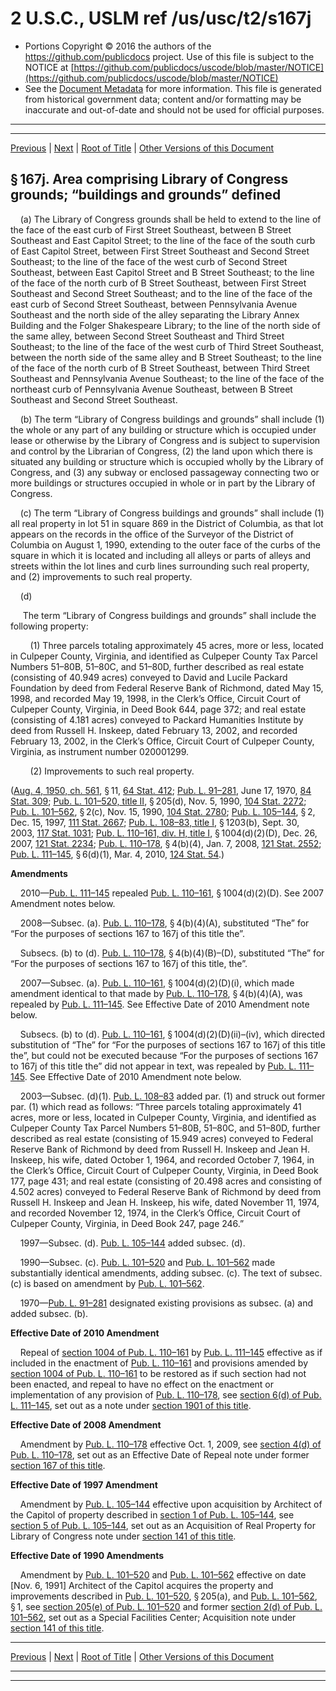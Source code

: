 ---
---

# 2 U.S.C., USLM ref /us/usc/t2/s167j

* Portions Copyright © 2016 the authors of the https://github.com/publicdocs project.
  Use of this file is subject to the NOTICE at [https://github.com/publicdocs/uscode/blob/master/NOTICE](https://github.com/publicdocs/uscode/blob/master/NOTICE)
* See the [Document Metadata](././../../../..//README.md) for more information.
  This file is generated from historical government data; content and/or formatting may be inaccurate and out-of-date and should not be used for official purposes.

----------
----------

[Previous](./../../../..//us/usc/t2/ch5/m__us_usc_t2_s167i.md) | [Next](./../../../..//us/usc/t2/ch5/m__us_usc_t2_s168.md) | [Root of Title](./../../../../) | [Other Versions of this Document](https://publicdocs.github.io/go/links?ns=uslm&ref=%2Fus%2Fusc%2Ft2%2Fs167j)

## § 167j. Area comprising Library of Congress grounds; “buildings and grounds” defined

    (a) The Library of Congress grounds shall be held to extend to the line of the face of the east curb of First Street Southeast, between B Street Southeast and East Capitol Street; to the line of the face of the south curb of East Capitol Street, between First Street Southeast and Second Street Southeast; to the line of the face of the west curb of Second Street Southeast, between East Capitol Street and B Street Southeast; to the line of the face of the north curb of B Street Southeast, between First Street Southeast and Second Street Southeast; and to the line of the face of the east curb of Second Street Southeast, between Pennsylvania Avenue Southeast and the north side of the alley separating the Library Annex Building and the Folger Shakespeare Library; to the line of the north side of the same alley, between Second Street Southeast and Third Street Southeast; to the line of the face of the west curb of Third Street Southeast, between the north side of the same alley and B Street Southeast; to the line of the face of the north curb of B Street Southeast, between Third Street Southeast and Pennsylvania Avenue Southeast; to the line of the face of the northeast curb of Pennsylvania Avenue Southeast, between B Street Southeast and Second Street Southeast.

    (b) The term “Library of Congress buildings and grounds” shall include (1) the whole or any part of any building or structure which is occupied under lease or otherwise by the Library of Congress and is subject to supervision and control by the Librarian of Congress, (2) the land upon which there is situated any building or structure which is occupied wholly by the Library of Congress, and (3) any subway or enclosed passageway connecting two or more buildings or structures occupied in whole or in part by the Library of Congress.

    (c) The term “Library of Congress buildings and grounds” shall include (1) all real property in lot 51 in square 869 in the District of Columbia, as that lot appears on the records in the office of the Surveyor of the District of Columbia on August 1, 1990, extending to the outer face of the curbs of the square in which it is located and including all alleys or parts of alleys and streets within the lot lines and curb lines surrounding such real property, and (2) improvements to such real property.

    (d)

     The term “Library of Congress buildings and grounds” shall include the following property:

        (1) Three parcels totaling approximately 45 acres, more or less, located in Culpeper County, Virginia, and identified as Culpeper County Tax Parcel Numbers 51–80B, 51–80C, and 51–80D, further described as real estate (consisting of 40.949 acres) conveyed to David and Lucile Packard Foundation by deed from Federal Reserve Bank of Richmond, dated May 15, 1998, and recorded May 19, 1998, in the Clerk’s Office, Circuit Court of Culpeper County, Virginia, in Deed Book 644, page 372; and real estate (consisting of 4.181 acres) conveyed to Packard Humanities Institute by deed from Russell H. Inskeep, dated February 13, 2002, and recorded February 13, 2002, in the Clerk’s Office, Circuit Court of Culpeper County, Virginia, as instrument number 020001299.

        (2) Improvements to such real property.

([Aug. 4, 1950, ch. 561][/us/act/1950-08-04/ch561], § 11, [64 Stat. 412][/us/stat/64/412]; [Pub. L. 91–281][/us/pl/91/281], June 17, 1970, [84 Stat. 309][/us/stat/84/309]; [Pub. L. 101–520, title II][/us/pl/101/520/tII], § 205(d), Nov. 5, 1990, [104 Stat. 2272][/us/stat/104/2272]; [Pub. L. 101–562][/us/pl/101/562], § 2(c), Nov. 15, 1990, [104 Stat. 2780][/us/stat/104/2780]; [Pub. L. 105–144][/us/pl/105/144], § 2, Dec. 15, 1997, [111 Stat. 2667][/us/stat/111/2667]; [Pub. L. 108–83, title I][/us/pl/108/83/tI], § 1203(b), Sept. 30, 2003, [117 Stat. 1031][/us/stat/117/1031]; [Pub. L. 110–161, div. H, title I][/us/pl/110/161/dH/tI], § 1004(d)(2)(D), Dec. 26, 2007, [121 Stat. 2234][/us/stat/121/2234]; [Pub. L. 110–178][/us/pl/110/178], § 4(b)(4), Jan. 7, 2008, [121 Stat. 2552][/us/stat/121/2552]; [Pub. L. 111–145][/us/pl/111/145], § 6(d)(1), Mar. 4, 2010, [124 Stat. 54][/us/stat/124/54].)

 __Amendments__ 

    2010—[Pub. L. 111–145][/us/pl/111/145] repealed [Pub. L. 110–161][/us/pl/110/161], § 1004(d)(2)(D). See 2007 Amendment notes below.

    2008—Subsec. (a). [Pub. L. 110–178][/us/pl/110/178], § 4(b)(4)(A), substituted “The” for “For the purposes of sections 167 to 167j of this title the”.

    Subsecs. (b) to (d). [Pub. L. 110–178][/us/pl/110/178], § 4(b)(4)(B)–(D), substituted “The” for “For the purposes of sections 167 to 167j of this title, the”.

    2007—Subsec. (a). [Pub. L. 110–161][/us/pl/110/161], § 1004(d)(2)(D)(i), which made amendment identical to that made by [Pub. L. 110–178][/us/pl/110/178], § 4(b)(4)(A), was repealed by [Pub. L. 111–145][/us/pl/111/145]. See Effective Date of 2010 Amendment note below.

    Subsecs. (b) to (d). [Pub. L. 110–161][/us/pl/110/161], § 1004(d)(2)(D)(ii)–(iv), which directed substitution of “The” for “For the purposes of sections 167 to 167j of this title the”, but could not be executed because “For the purposes of sections 167 to 167j of this title the” did not appear in text, was repealed by [Pub. L. 111–145][/us/pl/111/145]. See Effective Date of 2010 Amendment note below.

    2003—Subsec. (d)(1). [Pub. L. 108–83][/us/pl/108/83] added par. (1) and struck out former par. (1) which read as follows: “Three parcels totaling approximately 41 acres, more or less, located in Culpeper County, Virginia, and identified as Culpeper County Tax Parcel Numbers 51–80B, 51–80C, and 51–80D, further described as real estate (consisting of 15.949 acres) conveyed to Federal Reserve Bank of Richmond by deed from Russell H. Inskeep and Jean H. Inskeep, his wife, dated October 1, 1964, and recorded October 7, 1964, in the Clerk’s Office, Circuit Court of Culpeper County, Virginia, in Deed Book 177, page 431; and real estate (consisting of 20.498 acres and consisting of 4.502 acres) conveyed to Federal Reserve Bank of Richmond by deed from Russell H. Inskeep and Jean H. Inskeep, his wife, dated November 11, 1974, and recorded November 12, 1974, in the Clerk’s Office, Circuit Court of Culpeper County, Virginia, in Deed Book 247, page 246.”

    1997—Subsec. (d). [Pub. L. 105–144][/us/pl/105/144] added subsec. (d).

    1990—Subsec. (c). [Pub. L. 101–520][/us/pl/101/520] and [Pub. L. 101–562][/us/pl/101/562] made substantially identical amendments, adding subsec. (c). The text of subsec. (c) is based on amendment by [Pub. L. 101–562][/us/pl/101/562].

    1970—[Pub. L. 91–281][/us/pl/91/281] designated existing provisions as subsec. (a) and added subsec. (b).

 __Effective Date of 2010 Amendment__ 

    Repeal of [section 1004 of Pub. L. 110–161][/us/pl/110/161/s1004] by [Pub. L. 111–145][/us/pl/111/145] effective as if included in the enactment of [Pub. L. 110–161][/us/pl/110/161] and provisions amended by [section 1004 of Pub. L. 110–161][/us/pl/110/161/s1004] to be restored as if such section had not been enacted, and repeal to have no effect on the enactment or implementation of any provision of [Pub. L. 110–178][/us/pl/110/178], see [section 6(d) of Pub. L. 111–145][/us/pl/111/145/s6/d], set out as a note under [section 1901 of this title][/us/usc/t2/s1901].

 __Effective Date of 2008 Amendment__ 

    Amendment by [Pub. L. 110–178][/us/pl/110/178] effective Oct. 1, 2009, see [section 4(d) of Pub. L. 110–178][/us/pl/110/178/s4/d], set out as an Effective Date of Repeal note under former [section 167 of this title][/us/usc/t2/s167].

 __Effective Date of 1997 Amendment__ 

    Amendment by [Pub. L. 105–144][/us/pl/105/144] effective upon acquisition by Architect of the Capitol of property described in [section 1 of Pub. L. 105–144][/us/pl/105/144/s1], see [section 5 of Pub. L. 105–144][/us/pl/105/144/s5], set out as an Acquisition of Real Property for Library of Congress note under [section 141 of this title][/us/usc/t2/s141].

 __Effective Date of 1990 Amendments__ 

    Amendment by [Pub. L. 101–520][/us/pl/101/520] and [Pub. L. 101–562][/us/pl/101/562] effective on date \[Nov. 6, 1991\] Architect of the Capitol acquires the property and improvements described in [Pub. L. 101–520][/us/pl/101/520], § 205(a), and [Pub. L. 101–562][/us/pl/101/562], § 1, see [section 205(e) of Pub. L. 101–520][/us/pl/101/520/s205/e] and former [section 2(d) of Pub. L. 101–562][/us/pl/101/562/s2/d], set out as a Special Facilities Center; Acquisition note under [section 141 of this title][/us/usc/t2/s141].

----------

[Previous](./../../../..//us/usc/t2/ch5/m__us_usc_t2_s167i.md) | [Next](./../../../..//us/usc/t2/ch5/m__us_usc_t2_s168.md) | [Root of Title](./../../../../) | [Other Versions of this Document](https://publicdocs.github.io/go/links?ns=uslm&ref=%2Fus%2Fusc%2Ft2%2Fs167j)

----------
----------

[/us/act/1950-08-04/ch561]: https://publicdocs.github.io/go/links?ns=uslm&ref=%2Fus%2Fact%2F1950-08-04%2Fch561
[/us/stat/64/412]: https://publicdocs.github.io/go/links?ns=uslm&ref=%2Fus%2Fstat%2F64%2F412
[/us/pl/91/281]: https://publicdocs.github.io/go/links?ns=uslm&ref=%2Fus%2Fpl%2F91%2F281
[/us/stat/84/309]: https://publicdocs.github.io/go/links?ns=uslm&ref=%2Fus%2Fstat%2F84%2F309
[/us/pl/101/520/tII]: https://publicdocs.github.io/go/links?ns=uslm&ref=%2Fus%2Fpl%2F101%2F520%2FtII
[/us/stat/104/2272]: https://publicdocs.github.io/go/links?ns=uslm&ref=%2Fus%2Fstat%2F104%2F2272
[/us/pl/101/562]: https://publicdocs.github.io/go/links?ns=uslm&ref=%2Fus%2Fpl%2F101%2F562
[/us/stat/104/2780]: https://publicdocs.github.io/go/links?ns=uslm&ref=%2Fus%2Fstat%2F104%2F2780
[/us/pl/105/144]: https://publicdocs.github.io/go/links?ns=uslm&ref=%2Fus%2Fpl%2F105%2F144
[/us/stat/111/2667]: https://publicdocs.github.io/go/links?ns=uslm&ref=%2Fus%2Fstat%2F111%2F2667
[/us/pl/108/83/tI]: https://publicdocs.github.io/go/links?ns=uslm&ref=%2Fus%2Fpl%2F108%2F83%2FtI
[/us/stat/117/1031]: https://publicdocs.github.io/go/links?ns=uslm&ref=%2Fus%2Fstat%2F117%2F1031
[/us/pl/110/161/dH/tI]: https://publicdocs.github.io/go/links?ns=uslm&ref=%2Fus%2Fpl%2F110%2F161%2FdH%2FtI
[/us/stat/121/2234]: https://publicdocs.github.io/go/links?ns=uslm&ref=%2Fus%2Fstat%2F121%2F2234
[/us/pl/110/178]: https://publicdocs.github.io/go/links?ns=uslm&ref=%2Fus%2Fpl%2F110%2F178
[/us/stat/121/2552]: https://publicdocs.github.io/go/links?ns=uslm&ref=%2Fus%2Fstat%2F121%2F2552
[/us/pl/111/145]: https://publicdocs.github.io/go/links?ns=uslm&ref=%2Fus%2Fpl%2F111%2F145
[/us/stat/124/54]: https://publicdocs.github.io/go/links?ns=uslm&ref=%2Fus%2Fstat%2F124%2F54
[/us/pl/111/145]: https://publicdocs.github.io/go/links?ns=uslm&ref=%2Fus%2Fpl%2F111%2F145
[/us/pl/110/161]: https://publicdocs.github.io/go/links?ns=uslm&ref=%2Fus%2Fpl%2F110%2F161
[/us/pl/110/178]: https://publicdocs.github.io/go/links?ns=uslm&ref=%2Fus%2Fpl%2F110%2F178
[/us/pl/110/178]: https://publicdocs.github.io/go/links?ns=uslm&ref=%2Fus%2Fpl%2F110%2F178
[/us/pl/110/161]: https://publicdocs.github.io/go/links?ns=uslm&ref=%2Fus%2Fpl%2F110%2F161
[/us/pl/110/178]: https://publicdocs.github.io/go/links?ns=uslm&ref=%2Fus%2Fpl%2F110%2F178
[/us/pl/111/145]: https://publicdocs.github.io/go/links?ns=uslm&ref=%2Fus%2Fpl%2F111%2F145
[/us/pl/110/161]: https://publicdocs.github.io/go/links?ns=uslm&ref=%2Fus%2Fpl%2F110%2F161
[/us/pl/111/145]: https://publicdocs.github.io/go/links?ns=uslm&ref=%2Fus%2Fpl%2F111%2F145
[/us/pl/108/83]: https://publicdocs.github.io/go/links?ns=uslm&ref=%2Fus%2Fpl%2F108%2F83
[/us/pl/105/144]: https://publicdocs.github.io/go/links?ns=uslm&ref=%2Fus%2Fpl%2F105%2F144
[/us/pl/101/520]: https://publicdocs.github.io/go/links?ns=uslm&ref=%2Fus%2Fpl%2F101%2F520
[/us/pl/101/562]: https://publicdocs.github.io/go/links?ns=uslm&ref=%2Fus%2Fpl%2F101%2F562
[/us/pl/101/562]: https://publicdocs.github.io/go/links?ns=uslm&ref=%2Fus%2Fpl%2F101%2F562
[/us/pl/91/281]: https://publicdocs.github.io/go/links?ns=uslm&ref=%2Fus%2Fpl%2F91%2F281
[/us/pl/110/161/s1004]: https://publicdocs.github.io/go/links?ns=uslm&ref=%2Fus%2Fpl%2F110%2F161%2Fs1004
[/us/pl/111/145]: https://publicdocs.github.io/go/links?ns=uslm&ref=%2Fus%2Fpl%2F111%2F145
[/us/pl/110/161]: https://publicdocs.github.io/go/links?ns=uslm&ref=%2Fus%2Fpl%2F110%2F161
[/us/pl/110/161/s1004]: https://publicdocs.github.io/go/links?ns=uslm&ref=%2Fus%2Fpl%2F110%2F161%2Fs1004
[/us/pl/110/178]: https://publicdocs.github.io/go/links?ns=uslm&ref=%2Fus%2Fpl%2F110%2F178
[/us/pl/111/145/s6/d]: https://publicdocs.github.io/go/links?ns=uslm&ref=%2Fus%2Fpl%2F111%2F145%2Fs6%2Fd
[/us/usc/t2/s1901]: https://publicdocs.github.io/go/links?ns=uslm&ref=%2Fus%2Fusc%2Ft2%2Fs1901
[/us/pl/110/178]: https://publicdocs.github.io/go/links?ns=uslm&ref=%2Fus%2Fpl%2F110%2F178
[/us/pl/110/178/s4/d]: https://publicdocs.github.io/go/links?ns=uslm&ref=%2Fus%2Fpl%2F110%2F178%2Fs4%2Fd
[/us/usc/t2/s167]: https://publicdocs.github.io/go/links?ns=uslm&ref=%2Fus%2Fusc%2Ft2%2Fs167
[/us/pl/105/144]: https://publicdocs.github.io/go/links?ns=uslm&ref=%2Fus%2Fpl%2F105%2F144
[/us/pl/105/144/s1]: https://publicdocs.github.io/go/links?ns=uslm&ref=%2Fus%2Fpl%2F105%2F144%2Fs1
[/us/pl/105/144/s5]: https://publicdocs.github.io/go/links?ns=uslm&ref=%2Fus%2Fpl%2F105%2F144%2Fs5
[/us/usc/t2/s141]: https://publicdocs.github.io/go/links?ns=uslm&ref=%2Fus%2Fusc%2Ft2%2Fs141
[/us/pl/101/520]: https://publicdocs.github.io/go/links?ns=uslm&ref=%2Fus%2Fpl%2F101%2F520
[/us/pl/101/562]: https://publicdocs.github.io/go/links?ns=uslm&ref=%2Fus%2Fpl%2F101%2F562
[/us/pl/101/520]: https://publicdocs.github.io/go/links?ns=uslm&ref=%2Fus%2Fpl%2F101%2F520
[/us/pl/101/562]: https://publicdocs.github.io/go/links?ns=uslm&ref=%2Fus%2Fpl%2F101%2F562
[/us/pl/101/520/s205/e]: https://publicdocs.github.io/go/links?ns=uslm&ref=%2Fus%2Fpl%2F101%2F520%2Fs205%2Fe
[/us/pl/101/562/s2/d]: https://publicdocs.github.io/go/links?ns=uslm&ref=%2Fus%2Fpl%2F101%2F562%2Fs2%2Fd
[/us/usc/t2/s141]: https://publicdocs.github.io/go/links?ns=uslm&ref=%2Fus%2Fusc%2Ft2%2Fs141


